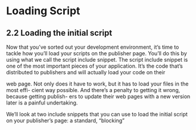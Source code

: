 # Loading Script

## 2.2 Loading the initial script

Now that you’ve sorted out your development environment, it’s time to tackle how
you’ll load your scripts on the publisher page. You’ll do this by using what we call the
script include snippet.
The script include snippet is one of the most important pieces of your application.
It’s the code that’s distributed to publishers and will actually load your code on their

web page. Not only does it have to work, but it has to load your files in the most effi-
cient way possible. And there’s a penalty to getting it wrong, because getting publish-
ers to update their web pages with a new version later is a painful undertaking.

We’ll look at two include snippets that you can use to load the initial script on your
publisher’s page: a standard, “blocking” <script> tag include, and an asynchronous
script include.

## **Sub-Chapters**

- [[1_blocking-script-includes]]
- [[2_nonblocking-scripts-async-defer]]
- [[3_dynamic-script-interstion]]

---

#### From [[_dist-loading]]

[//begin]: # "Autogenerated link references for markdown compatibility"
[1_blocking-script-includes]: 1_blocking-script-includes "Blocking Script Includes"
[2_nonblocking-scripts-async-defer]: 2_nonblocking-scripts-async-defer "Nonblocking Scripts Async Defer"
[3_dynamic-script-interstion]: 3_dynamic-script-interstion "Dynamic Script Insertion"
[_dist-loading]: ../_dist-loading "2️⃣ Dist & Loading"
[//end]: # "Autogenerated link references"
